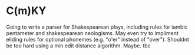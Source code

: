 # C(m)KY
Going to write a parser for Shakespearean plays, including rules for iambic pentameter and shakespearean neologisms. May even try to impliment eliding rules for optional phonemes (e.g. "o'er" instead of "over"). Shouldnt be too hard using a min edit distance algorithm. Maybe. tbc
